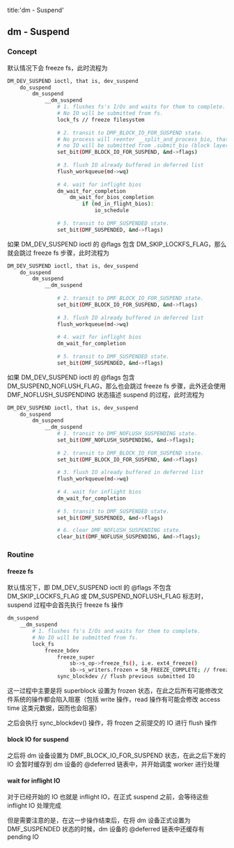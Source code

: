 title:'dm - Suspend'
## dm - Suspend

### Concept

默认情况下会 freeze fs，此时流程为

```sh
DM_DEV_SUSPEND ioctl, that is, dev_suspend
    do_suspend
        dm_suspend
            __dm_suspend
                # 1. flushes fs's I/Os and waits for them to complete.
                # No IO will be submitted from fs.
                lock_fs // freeze filesystem
                
                # 2. transit to DMF_BLOCK_IO_FOR_SUSPEND state.
                # No process will reenter __split_and_process_bio, that is,
                # no IO will be submitted from .submit_bio (block layer) and dm_wq_work thread (dm core).
                set_bit(DMF_BLOCK_IO_FOR_SUSPEND, &md->flags)
                
                # 3. flush IO already buffered in deferred list
                flush_workqueue(md->wq)
                
                # 4. wait for inflight bios
                dm_wait_for_completion
                    dm_wait_for_bios_completion
                        if (md_in_flight_bios):
                            io_schedule
                
                # 5. transit to DMF_SUSPENDED state.
                set_bit(DMF_SUSPENDED, &md->flags)
```


如果 DM_DEV_SUSPEND ioctl 的 @flags 包含 DM_SKIP_LOCKFS_FLAG，那么就会跳过 freeze fs 步骤，此时流程为

```sh
DM_DEV_SUSPEND ioctl, that is, dev_suspend
    do_suspend
        dm_suspend
            __dm_suspend
                
                # 2. transit to DMF_BLOCK_IO_FOR_SUSPEND state.
                set_bit(DMF_BLOCK_IO_FOR_SUSPEND, &md->flags)
                
                # 3. flush IO already buffered in deferred list
                flush_workqueue(md->wq)
                
                # 4. wait for inflight bios
                dm_wait_for_completion
                
                # 5. transit to DMF_SUSPENDED state.
                set_bit(DMF_SUSPENDED, &md->flags)
```


如果 DM_DEV_SUSPEND ioctl 的 @flags 包含 DM_SUSPEND_NOFLUSH_FLAG，那么也会跳过 freeze fs 步骤，此外还会使用 DMF_NOFLUSH_SUSPENDING 状态描述 suspend 的过程，此时流程为

```sh
DM_DEV_SUSPEND ioctl, that is, dev_suspend
    do_suspend
        dm_suspend
            __dm_suspend
                # 1. transit to DMF_NOFLUSH_SUSPENDING state.
                set_bit(DMF_NOFLUSH_SUSPENDING, &md->flags);
                
                # 2. transit to DMF_BLOCK_IO_FOR_SUSPEND state.
                set_bit(DMF_BLOCK_IO_FOR_SUSPEND, &md->flags)
                
                # 3. flush IO already buffered in deferred list
                flush_workqueue(md->wq)
                
                # 4. wait for inflight bios
                dm_wait_for_completion
                
                # 5. transit to DMF_SUSPENDED state.
                set_bit(DMF_SUSPENDED, &md->flags)

                # 6. clear DMF_NOFLUSH_SUSPENDING state.
                clear_bit(DMF_NOFLUSH_SUSPENDING, &md->flags);
```


### Routine

#### freeze fs

默认情况下，即 DM_DEV_SUSPEND ioctl 的 @flags 不包含 DM_SKIP_LOCKFS_FLAG 或 DM_SUSPEND_NOFLUSH_FLAG 标志时，suspend 过程中会首先执行 freeze fs 操作

```sh
dm_suspend
    __dm_suspend
        # 1. flushes fs's I/Os and waits for them to complete.
        # No IO will be submitted from fs.
        lock_fs
            freeze_bdev
                freeze_super
                    sb->s_op->freeze_fs(), i.e. ext4_freeze()
                    sb->s_writers.frozen = SB_FREEZE_COMPLETE; // freeze filesystem
                sync_blockdev // flush previous submitted IO
```

这一过程中主要是将 superblock 设置为 frozen 状态，在此之后所有可能修改文件系统的操作都会陷入阻塞（包括 write 操作，read 操作有可能会修改 access time 这类元数据，因而也会阻塞）

之后会执行 sync_blockdev() 操作，将 frozen 之前提交的 IO 进行 flush 操作


#### block IO for suspend

之后将 dm 设备设置为 DMF_BLOCK_IO_FOR_SUSPEND 状态，在此之后下发的 IO 会暂时缓存到 dm 设备的 @deferred 链表中，并开始调度 worker 进行处理


#### wait for inflight IO

对于已经开始的 IO 也就是 inflight IO，在正式 suspend 之前，会等待这些 inflight IO 处理完成

但是需要注意的是，在这一步操作结束后，在将 dm 设备正式设置为 DMF_SUSPENDED 状态的时候，dm 设备的 @deferred 链表中还缓存有 pending IO





